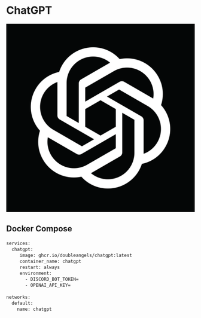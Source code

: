 # ChatGPT

![Logo](logo.png)

## Docker Compose
```
services:
  chatgpt:
     image: ghcr.io/doubleangels/chatgpt:latest
     container_name: chatgpt
     restart: always
     environment:
       - DISCORD_BOT_TOKEN=
       - OPENAI_API_KEY=

networks:
  default:
    name: chatgpt
```